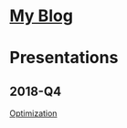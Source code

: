# [My Blog](https://ivzhh.bitbucket.io)

# Presentations

## 2018-Q4

[Optimization](/2018-Q4/optimization/optimization.html)
